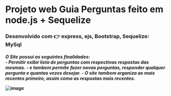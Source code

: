 # Projeto web Guia Perguntas feito em node.js + Sequelize

<h3/> Desenvolvido com 👉 express, ejs,  Bootstrap, Sequelize: MySql

<h5/> O Site possui as seguintes finalidades:
<br/>
-  Permitir exibir lista de perguntas  com respectivas respostas das mesmas.
-  e tambem permite fazer novas perguntas, responder qualquer pergunta e quantas vezes desejar.
-  O site tambem organiza as mais recentes primeiro, assim como as respostas mais recentes.
  
  
![image](https://user-images.githubusercontent.com/67138155/102005192-b833f900-3cf5-11eb-990b-1fbc56458af0.png)
